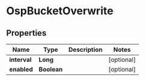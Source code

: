 # OspBucketOverwrite

## Properties
Name | Type | Description | Notes
------------ | ------------- | ------------- | -------------
**interval** | **Long** |  |  [optional]
**enabled** | **Boolean** |  |  [optional]
